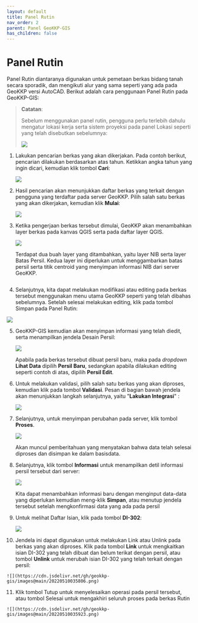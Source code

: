 ```yaml
---
layout: default
title: Panel Rutin
nav_order: 2
parent: Panel GeoKKP-GIS
has_children: false
---
```


# Panel Rutin

Panel Rutin diantaranya digunakan untuk pemetaan berkas bidang tanah secara sporadik, dan mengikuti alur yang sama seperti yang ada pada GeoKKP versi AutoCAD. Berikut adalah cara penggunaan Panel Rutin pada GeoKKP-GIS:

> **Catatan**: 
> 
> Sebelum menggunakan panel rutin, pengguna perlu terlebih dahulu mengatur lokasi kerja serta sistem proyeksi pada panel Lokasi seperti yang telah disebutkan sebelumnya:
> 
> ![](https://cdn.jsdelivr.net/gh/geokkp-gis/images@main/20220509212139.png)



1. Lakukan pencarian berkas yang akan dikerjakan. Pada contoh berikut, pencarian dilakukan berdasarkan atas tahun. Ketikkan angka tahun yang ingin dicari, kemudian klik tombol **Cari**:
   
   ![](https://cdn.jsdelivr.net/gh/geokkp-gis/images@main/20220509212401.png)

2. Hasil pencarian akan menunjukkan daftar berkas yang terkait dengan pengguna yang terdaftar pada server GeoKKP. Pilih salah satu berkas yang akan dikerjakan, kemudian klik **Mulai**:
   
   ![](https://cdn.jsdelivr.net/gh/geokkp-gis/images@main/20220509214336.png)

3. Ketika pengerjaan berkas tersebut dimulai, GeoKKP akan menambahkan layer berkas pada kanvas QGIS serta pada daftar layer QGIS.
   
   ![](https://cdn.jsdelivr.net/gh/geokkp-gis/images@main/20220509214844.png)
   
   Terdapat dua buah layer yang ditambahkan, yaitu layer NIB serta layer Batas Persil. Kedua layer ini diperlukan untuk menggambarkan batas persil serta titik centroid yang menyimpan informasi NIB dari server GeoKKP. 
   
   <img src="https://cdn.jsdelivr.net/gh/geokkp-gis/images@main/20220509215729.png" title="" alt="" data-align="center">

4.  Selanjutnya, kita dapat melakukan modifikasi atau editing pada berkas tersebut menggunakan menu utama GeoKKP seperti yang telah dibahas sebelumnya. Setelah selesai melakukan editing, klik pada tombol Simpan pada Panel Rutin:
   
   ![](https://cdn.jsdelivr.net/gh/geokkp-gis/images@main/20220509215944.png)

5. GeoKKP-GIS kemudian akan menyimpan informasi yang telah diedit, serta menampilkan jendela Desain Persil:
   
   ![](https://cdn.jsdelivr.net/gh/geokkp-gis/images@main/20220509225636.png)
   
   Apabila pada berkas tersebut dibuat persil baru, maka pada *dropdown* **Lihat Data** dipilih **Persil Baru**, sedangkan apabila dilakukan editing seperti contoh di atas, dipilih **Persil Edit**.

6. Untuk melakukan validasi, pilih salah satu berkas yang akan diproses, kemudian klik pada tombol **Validasi**. Pesan di bagian bawah jendela akan menunjukkan langkah selanjutnya, yaitu "**Lakukan Integrasi**" :
   
   ![](https://cdn.jsdelivr.net/gh/geokkp-gis/images@main/20220509230135.png)

7. Selanjutnya, untuk menyimpan perubahan pada server, klik tombol **Proses**.
   
   ![](https://cdn.jsdelivr.net/gh/geokkp-gis/images@main/20220509230656.png)
   
   Akan muncul pemberitahuan yang menyatakan bahwa data telah selesai diproses dan disimpan ke dalam basisdata.

8. Selanjutnya, klik tombol **Informasi** untuk menampilkan detil informasi persil tersebut dari server:
   
   ![](https://cdn.jsdelivr.net/gh/geokkp-gis/images@main/20220510034945.png)
   
   Kita dapat menambahkan informasi baru dengan menginput data-data yang diperlukan kemudian meng-klik **Simpan**, atau menutup jendela tersebut setelah mengkonfirmasi data yang ada pada persil

9. Untuk melihat Daftar Isian, klik pada tombol **DI-302**:
   
   ![](https://cdn.jsdelivr.net/gh/geokkp-gis/images@main/20220510035304.png)

10.  Jendela ini dapat digunakan untuk melakukan Link atau Unlink pada berkas yang akan diproses. Klik pada tombol **Link** untuk mengkaitkan isian DI-302 yang telah dibuat dan belum terikat dengan persil, atau tombol **Unlink** untuk merubah isian DI-302 yang telah terkait dengan persil:
    
    ![](https://cdn.jsdelivr.net/gh/geokkp-gis/images@main/20220510035806.png)
    
    

11.  Klik tombol Tutup untuk menyelesaikan operasi pada persil tersebut, atau tombol Selesai untuk mengakhiri seluruh proses pada berkas Rutin
    
    ![](https://cdn.jsdelivr.net/gh/geokkp-gis/images@main/20220510035923.png)